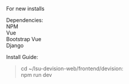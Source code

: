 For new installs

Dependencies:<br>
NPM<br>
Vue<br>
Bootstrap Vue<br>
Django 

Install Guide:<br>
> cd ~/lsu-devision-web/frontend/devision:<br>
> npm run dev
